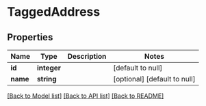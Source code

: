 # TaggedAddress

## Properties
Name | Type | Description | Notes
------------ | ------------- | ------------- | -------------
**id** | **integer** |  | [default to null]
**name** | **string** |  | [optional] [default to null]

[[Back to Model list]](../README.md#documentation-for-models) [[Back to API list]](../README.md#documentation-for-api-endpoints) [[Back to README]](../README.md)


